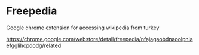 # Freepedia
Google chrome extension for accessing wikipedia from turkey


https://chrome.google.com/webstore/detail/freepedia/nfajagaobdnaoolpnlaefgglihcpdodg/related
